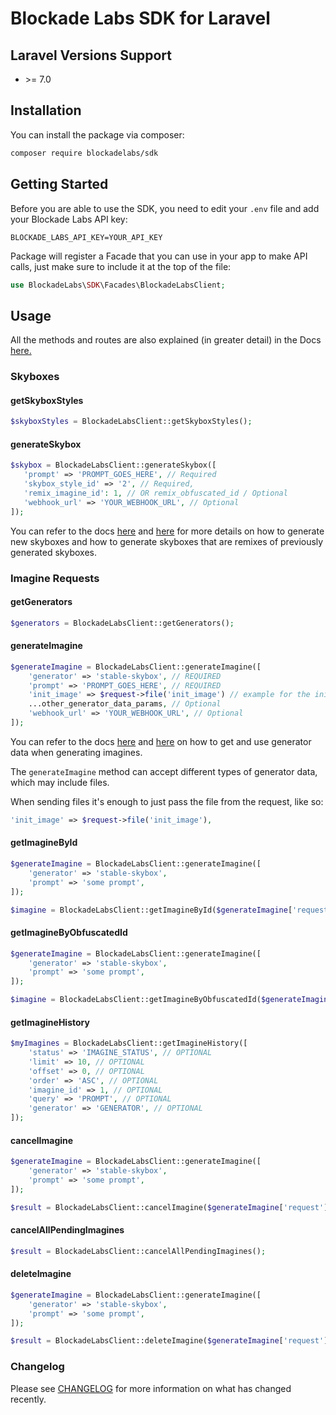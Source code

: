 # Blockade Labs SDK for Laravel

## Laravel Versions Support

- \>= 7.0

## Installation

You can install the package via composer:

```bash
composer require blockadelabs/sdk
```

## Getting Started

Before you are able to use the SDK, you need to edit your `.env` file and add your Blockade Labs API key:

`BLOCKADE_LABS_API_KEY=YOUR_API_KEY`

Package will register a Facade that you can use in your app to make API calls, just make sure to include it
at the top of the file:

```php
use BlockadeLabs\SDK\Facades\BlockadeLabsClient;
```

## Usage

All the methods and routes are also explained (in greater detail) in the Docs
<a href="https://api-documentation.blockadelabs.com/" target="_blank">here.</a>

### Skyboxes

#### getSkyboxStyles

```php
$skyboxStyles = BlockadeLabsClient::getSkyboxStyles();
```

#### generateSkybox

```php
$skybox = BlockadeLabsClient::generateSkybox([
   'prompt' => 'PROMPT_GOES_HERE', // Required
   'skybox_style_id' => '2', // Required,
   'remix_imagine_id': 1, // OR remix_obfuscated_id / Optional
   'webhook_url' => 'YOUR_WEBHOOK_URL', // Optional
]);
```

You can refer to the docs
<a href="https://api-documentation.blockadelabs.com/api/skybox.html#generate-skybox" target="_blank">here</a>
and <a href="https://api-documentation.blockadelabs.com/api/skybox.html#generate-skybox-remix" target="_blank">here</a>
for more details on how to generate new skyboxes and how to generate skyboxes that are remixes of previously generated skyboxes.

### Imagine Requests

#### getGenerators

```php
$generators = BlockadeLabsClient::getGenerators();
```

#### generateImagine

```php
$generateImagine = BlockadeLabsClient::generateImagine([
    'generator' => 'stable-skybox', // REQUIRED
    'prompt' => 'PROMPT_GOES_HERE', // REQUIRED
    'init_image' => $request->file('init_image') // example for the init_image file param
    ...other_generator_data_params, // Optional
    'webhook_url' => 'YOUR_WEBHOOK_URL', // Optional
]);
```

You can refer to the docs 
<a href="https://api-documentation.blockadelabs.com/api/imagine-request.html#get-generators" target="_blank">here</a> 
and <a href="https://api-documentation.blockadelabs.com/api/imagine-request.html#generate-imagine" target="_blank">here</a>
on how to get and use generator data when generating imagines.

The `generateImagine` method can accept different types of generator data, which may include files.

When sending files it's enough to just pass the file from the request, like so:

```php
'init_image' => $request->file('init_image'),
```

#### getImagineById

```php
$generateImagine = BlockadeLabsClient::generateImagine([
    'generator' => 'stable-skybox',
    'prompt' => 'some prompt',
]);

$imagine = BlockadeLabsClient::getImagineById($generateImagine['request']['id']);
```

#### getImagineByObfuscatedId

```php
$generateImagine = BlockadeLabsClient::generateImagine([
    'generator' => 'stable-skybox',
    'prompt' => 'some prompt',
]);

$imagine = BlockadeLabsClient::getImagineByObfuscatedId($generateImagine['request']['obfuscated_id']);
```

#### getImagineHistory

```php
$myImagines = BlockadeLabsClient::getImagineHistory([
    'status' => 'IMAGINE_STATUS', // OPTIONAL
    'limit' => 10, // OPTIONAL
    'offset' => 0, // OPTIONAL
    'order' => 'ASC', // OPTIONAL
    'imagine_id' => 1, // OPTIONAL
    'query' => 'PROMPT', // OPTIONAL
    'generator' => 'GENERATOR', // OPTIONAL
]);
```

#### cancelImagine

```php
$generateImagine = BlockadeLabsClient::generateImagine([
    'generator' => 'stable-skybox',
    'prompt' => 'some prompt',
]);

$result = BlockadeLabsClient::cancelImagine($generateImagine['request']['id']);
```

#### cancelAllPendingImagines

```php
$result = BlockadeLabsClient::cancelAllPendingImagines();
```

#### deleteImagine

```php
$generateImagine = BlockadeLabsClient::generateImagine([
    'generator' => 'stable-skybox',
    'prompt' => 'some prompt',
]);

$result = BlockadeLabsClient::deleteImagine($generateImagine['request']['id']);
```

### Changelog

Please see [CHANGELOG](CHANGELOG.md) for more information on what has changed recently.
